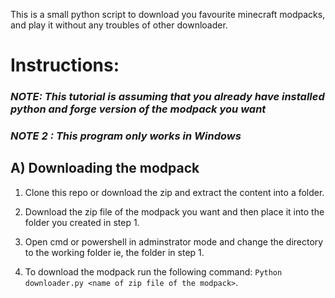 This is a small python script to download you favourite minecraft modpacks, and play it without any troubles of other downloader.

# Instructions:

### *NOTE: This tutorial is assuming that you already have installed python and forge version of the modpack you want*
### *NOTE 2 : This program only works in Windows*

## **A) Downloading the modpack**
    
  1. Clone this repo or download the zip and extract the content into a folder.

  2. Download the zip file of the modpack you want and then place it into the folder you created in step 1.

  3. Open cmd or powershell in adminstrator mode and change the directory to the working folder ie, the folder in step 1.

  4.  To download the modpack run the following command: `Python downloader.py <name of zip file of the modpack>`.
